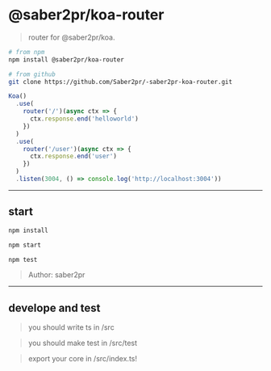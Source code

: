 # @saber2pr/koa-router

> router for @saber2pr/koa.

```bash
# from npm
npm install @saber2pr/koa-router

# from github
git clone https://github.com/Saber2pr/-saber2pr-koa-router.git
```

```ts
Koa()
  .use(
    router('/')(async ctx => {
      ctx.response.end('helloworld')
    })
  )
  .use(
    router('/user')(async ctx => {
      ctx.response.end('user')
    })
  )
  .listen(3004, () => console.log('http://localhost:3004'))
```

---

## start

```bash
npm install
```

```bash
npm start

npm test
```

> Author: saber2pr

---

## develope and test

> you should write ts in /src

> you should make test in /src/test

> export your core in /src/index.ts!
